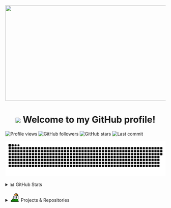 <div align="center">
  <img height="300" width="600" src="https://user-images.githubusercontent.com/74038190/225813708-98b745f2-7d22-48cf-9150-083f1b00d6c9.gif" />
</div>

<h1 align="center">
  <h1 align="center">
  <img src="https://raw.githubusercontent.com/MartinHeinz/MartinHeinz/master/wave.gif" width="30px"> Welcome to my GitHub profile!
</h1> 
</h1>

<p align="left">
  <img src="https://komarev.com/ghpvc/?username=NZK95&label=Profile%20views&color=0e75b6&style=flat" alt="Profile views" />
  <img src="https://img.shields.io/github/followers/NZK95?label=Followers&style=flat&color=0e75b6" alt="GitHub followers" />
  <img src="https://img.shields.io/github/stars/NZK95?label=Stars&style=flat&color=0e75b6" alt="GitHub stars" />
  <img src="https://img.shields.io/github/last-commit/NZK95/NZK95?label=Last%20commit&style=flat&color=0e75b6" alt="Last commit" />
</p>

  
<p align="center">
  <img width="1000" src="assets/github-snake.svg" alt="Commits snake"/>
</p>

<details>
<summary>📊 GitHub Stats</summary>
  <br>
  <div align="center">
    <img src="https://github-readme-stats.vercel.app/api?username=NZK95&show_icons=true&count_private=true&theme=dracula" />
    <img src="https://github-readme-stats.vercel.app/api/top-langs/?username=NZK95&layout=compact&theme=dracula" />
  </div>
</details>

<details>
  <summary><img src="https://raw.githubusercontent.com/ItsAnunesS/ItsAnunesS/master/src/img/parrots/flags/indiaparrot.gif" width="30" height="40"/> Projects & Repositories</summary>
  <br>
  <ul>
  </ul>
</details>
